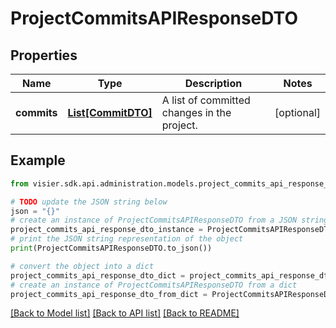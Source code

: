 # ProjectCommitsAPIResponseDTO


## Properties

Name | Type | Description | Notes
------------ | ------------- | ------------- | -------------
**commits** | [**List[CommitDTO]**](CommitDTO.md) | A list of committed changes in the project. | [optional] 

## Example

```python
from visier.sdk.api.administration.models.project_commits_api_response_dto import ProjectCommitsAPIResponseDTO

# TODO update the JSON string below
json = "{}"
# create an instance of ProjectCommitsAPIResponseDTO from a JSON string
project_commits_api_response_dto_instance = ProjectCommitsAPIResponseDTO.from_json(json)
# print the JSON string representation of the object
print(ProjectCommitsAPIResponseDTO.to_json())

# convert the object into a dict
project_commits_api_response_dto_dict = project_commits_api_response_dto_instance.to_dict()
# create an instance of ProjectCommitsAPIResponseDTO from a dict
project_commits_api_response_dto_from_dict = ProjectCommitsAPIResponseDTO.from_dict(project_commits_api_response_dto_dict)
```
[[Back to Model list]](../README.md#documentation-for-models) [[Back to API list]](../README.md#documentation-for-api-endpoints) [[Back to README]](../README.md)


